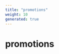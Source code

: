 ```yaml
---
title: "promotions"
weight: 10
generated: true
---
```

<!-- This file was generated from the Vendure TypeScript source. Do not modify. Instead, re-run "generate-docs" -->


# promotions